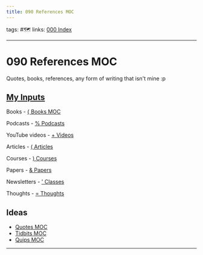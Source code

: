 ```yaml
---
title: 090 References MOC
---
```

tags: #🗺️
links: [000 Index](out/000-index.md)

---
# 090 References MOC
Quotes, books, references, any form of writing that isn't mine :p
## [My Inputs](out/my-inputs.md)

Books - [{ Books MOC](out/-books-moc.md)

Podcasts - [% Podcasts](out/-podcasts.md)

YouTube videos - [+ Videos](out/-videos.md)

Articles - [( Articles](out/-articles.md)

Courses - [) Courses](out/-courses.md)

Papers - [& Papers](out/-papers.md)

Newsletters - [' Classes](out/-classes.md)

Thoughts - [= Thoughts](out/-thoughts.md)

## Ideas
- [Quotes MOC](out/quotes-moc.md)
- [Tidbits MOC](out/tidbits-moc.md)
- [Quips MOC](None)
___